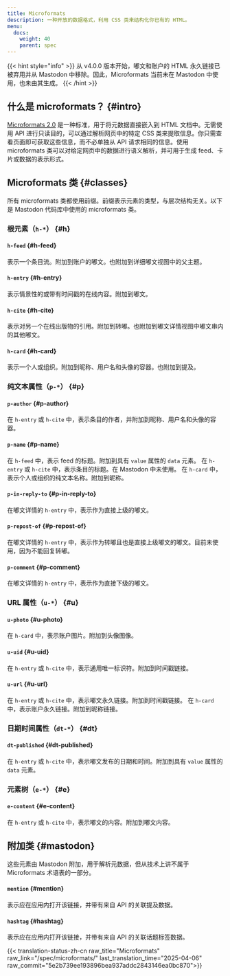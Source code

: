 ```yaml
---
title: Microformats
description: 一种开放的数据格式，利用 CSS 类来结构化你已有的 HTML。
menu:
  docs:
    weight: 40
    parent: spec
---
```


{{< hint style="info" >}}
从 v4.0.0 版本开始，嘟文和账户的 HTML 永久链接已被弃用并从 Mastodon 中移除。因此，Microformats 当前未在 Mastodon 中使用，也未由其生成。
{{< /hint >}}

## 什么是 microformats？ {#intro}

[Microformats 2.0](https://microformats.io/) 是一种标准，用于将元数据直接嵌入到 HTML 文档中。无需使用 API 进行只读目的，可以通过解析网页中的特定 CSS 类来提取信息。你只需查看页面即可获取这些信息，而不必单独从 API 请求相同的信息。使用 microformats 类可以对给定网页中的数据进行语义解析，并可用于生成 feed、卡片或数据的表示形式。

## Microformats 类 {#classes}

所有 microformats 类都使用前缀。前缀表示元素的类型，与层次结构无关。以下是 Mastodon 代码库中使用的 microformats 类。

### 根元素（`h-*`） {#h}

#### `h-feed` {#h-feed}

表示一个条目流。附加到账户的嘟文。也附加到详细嘟文视图中的父主题。

#### `h-entry` {#h-entry}

表示情景性的或带有时间戳的在线内容。附加到嘟文。

#### `h-cite` {#h-cite}

表示对另一个在线出版物的引用。附加到转嘟。也附加到嘟文详情视图中嘟文串内的其他嘟文。

#### `h-card` {#h-card}

表示一个人或组织。附加到昵称、用户名和头像的容器。也附加到提及。

### 纯文本属性（`p-*`） {#p}

#### `p-author` {#p-author}

在 `h-entry` 或 `h-cite` 中，表示条目的作者，并附加到昵称、用户名和头像的容器。

#### `p-name` {#p-name}

在 `h-feed` 中，表示 feed 的标题。附加到具有 `value` 属性的 `data` 元素。
在 `h-entry` 或 `h-cite` 中，表示条目的标题。在 Mastodon 中未使用。
在 `h-card` 中，表示个人或组织的纯文本名称。附加到昵称。

#### `p-in-reply-to` {#p-in-reply-to}

在嘟文详情的 `h-entry` 中，表示作为直接上级的嘟文。

#### `p-repost-of` {#p-repost-of}

在嘟文详情的 `h-entry` 中，表示作为转嘟且也是直接上级嘟文的嘟文。目前未使用，因为不能回复转嘟。

#### `p-comment` {#p-comment}

在嘟文详情的 `h-entry` 中，表示作为直接下级的嘟文。

### URL 属性（`u-*`） {#u}

#### `u-photo` {#u-photo}

在 `h-card` 中，表示账户图片。附加到头像图像。

#### `u-uid` {#u-uid}

在 `h-entry` 或 `h-cite` 中，表示通用唯一标识符。附加到时间戳链接。

#### `u-url` {#u-url}

在 `h-entry` 或 `h-cite` 中，表示嘟文永久链接。附加到时间戳链接。
在 `h-card` 中，表示账户永久链接。附加到昵称链接。

### 日期时间属性（`dt-*`） {#dt}

#### `dt-published` {#dt-published}

在 `h-entry` 或 `h-cite` 中，表示嘟文发布的日期和时间。附加到具有 `value` 属性的 `data` 元素。

### 元素树（`e-*`） {#e}

#### `e-content` {#e-content}

在 `h-entry` 或 `h-cite` 中，表示嘟文的内容。附加到嘟文内容。

## 附加类 {#mastodon}

这些元素由 Mastodon 附加，用于解析元数据，但从技术上讲不属于 Microformats 术语表的一部分。

#### `mention` {#mention}

表示应在应用内打开该链接，并带有来自 API 的关联提及数据。

#### `hashtag` {#hashtag}

表示应在应用内打开该链接，并带有来自 API 的关联话题标签数据。

{{< translation-status-zh-cn raw_title="Microformats" raw_link="/spec/microformats/" last_translation_time="2025-04-06" raw_commit="5e2b739ee193896bea937addc2843146ea0bc870">}}
